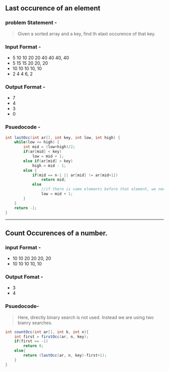 ## Last occurence of an element
### problem Statement -
> Given a sorted array and a key, find th elast occurence of that key.

### Input Format -
* 5 10 10 20 20 40 40 40, 40
* 5 15 15 20 20, 20
* 10 10 10 10, 10
* 2 4 4 6, 2

### Output Format -
* 7
* 4
* 3
* 0

### Psuedocode -
```java
int lastOcc(int ar[], int key, int low, int high) {
    while(low <= high) {
        int mid = (low+high)/2;
        if(ar[mid] < key)
            low = mid + 1;
        else if(ar[mid] > key)
            high = mid - 1;
        else {
            if(mid == n-1 || ar[mid] != ar[mid+1])
                return mid;
            else
                //if there is same elements before that element, we need to seach for the right side.
                low = mid + 1;
        }
    }
    return -1;
}
```
___

## Count Occurences of a number.

### input Format - 
* 10 10 20 20 20, 20
* 10 10 10 10, 10

### Output Fomat - 
* 3
* 4

### Psuedocode-
> Here, directly binary search is not used. Instead we are using two bianry searches.

```Java
int countOcc(int ar[], int k, int n){
    int first = firstOcc(ar, n, key);
    if(first == -1)
        return 0;
    else{
        return (lastOcc(ar, n, key)-first+1);
    }
}
```